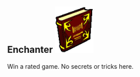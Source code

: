 ## Enchanter ![Enchanter_Icon](https://raw.githubusercontent.com/1IlIl/wikidata/main/achievement_icons/Enchanter.png)


Win a rated game. No secrets or tricks here.
